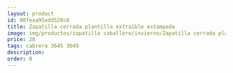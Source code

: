 ```yaml
---
layout: product
id: 00feaa95edd528c8
title: Zapatilla cerrada plantilla extraíble estampada
image: img/productos/zapatilla caballero/invierno/Zapatilla cerrada plantilla extraíble estampada=28=cabrera 3645 3649.webp
price: 28
tags: cabrera 3645 3649
description: 
order: 0
---
```

